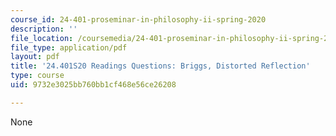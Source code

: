 ```yaml
---
course_id: 24-401-proseminar-in-philosophy-ii-spring-2020
description: ''
file_location: /coursemedia/24-401-proseminar-in-philosophy-ii-spring-2020/9732e3025bb760bb1cf468e56ce26208_MIT24_401S20_Questions16.pdf
file_type: application/pdf
layout: pdf
title: '24.401S20 Readings Questions: Briggs, Distorted Reflection'
type: course
uid: 9732e3025bb760bb1cf468e56ce26208

---
```

None